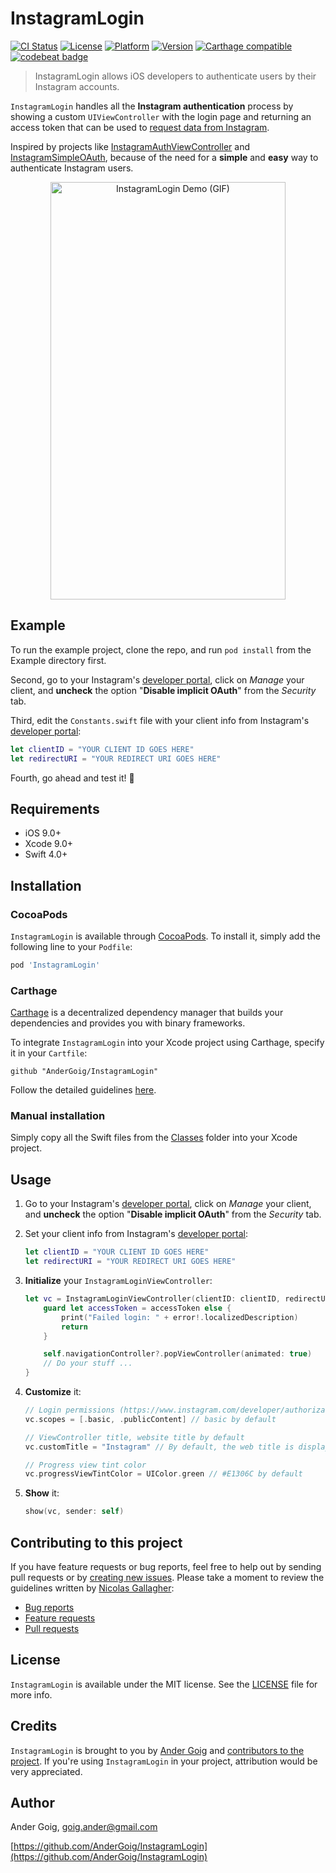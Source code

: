 # InstagramLogin

[![CI Status](http://img.shields.io/travis/AnderGoig/InstagramLogin.svg?style=flat)](https://travis-ci.org/AnderGoig/InstagramLogin)
[![License](https://img.shields.io/cocoapods/l/InstagramLogin.svg?style=flat)](http://cocoapods.org/pods/InstagramLogin)
[![Platform](https://img.shields.io/cocoapods/p/InstagramLogin.svg?style=flat)](http://cocoapods.org/pods/InstagramLogin)
[![Version](https://img.shields.io/cocoapods/v/InstagramLogin.svg?style=flat)](http://cocoapods.org/pods/InstagramLogin)
[![Carthage compatible](https://img.shields.io/badge/Carthage-compatible-4BC51D.svg?style=flat)](https://github.com/Carthage/Carthage)
[![codebeat badge](https://codebeat.co/badges/973c1f62-6fc3-42bd-ae51-013d38cb6da7)](https://codebeat.co/projects/github-com-andergoig-instagramlogin-master)

> InstagramLogin allows iOS developers to authenticate users by their Instagram accounts.

`InstagramLogin` handles all the **Instagram authentication** process by showing a custom `UIViewController` with the login page and returning an access token that can be used to [request data from Instagram](https://www.instagram.com/developer/endpoints/).

Inspired by projects like [InstagramAuthViewController](https://github.com/Isuru-Nanayakkara/InstagramAuthViewController) and [InstagramSimpleOAuth](https://github.com/rbaumbach/InstagramSimpleOAuth), because of the need for a **simple** and **easy** way to authenticate Instagram users.

<p align="center">
<img src="https://raw.githubusercontent.com/AnderGoig/InstagramLogin/master/InstagramLogin-Demo.gif" alt="InstagramLogin Demo (GIF)" width="376" height="668">
</p>

## Example

To run the example project, clone the repo, and run `pod install` from the Example directory first.

Second, go to your Instagram's [developer portal](https://www.instagram.com/developer/clients/manage/), click on _Manage_ your client, and **uncheck** the option "**Disable implicit OAuth**" from the _Security_ tab.

Third, edit the `Constants.swift` file with your client info from Instagram's [developer portal](https://www.instagram.com/developer/clients/manage/):

```swift
let clientID = "YOUR CLIENT ID GOES HERE"
let redirectURI = "YOUR REDIRECT URI GOES HERE"
```

Fourth, go ahead and test it! :rocket:

## Requirements

* iOS 9.0+
* Xcode 9.0+
* Swift 4.0+

## Installation

### CocoaPods

`InstagramLogin` is available through [CocoaPods](http://cocoapods.org). To install
it, simply add the following line to your `Podfile`:

```ruby
pod 'InstagramLogin'
```

### Carthage

[Carthage](https://github.com/Carthage/Carthage) is a decentralized dependency manager that builds your dependencies and provides you with binary frameworks.

To integrate `InstagramLogin` into your Xcode project using Carthage, specify it in your `Cartfile`:

```ogdl
github "AnderGoig/InstagramLogin"
```

Follow the detailed guidelines [here](https://github.com/Carthage/Carthage#if-youre-building-for-ios-tvos-or-watchos).

### Manual installation

Simply copy all the Swift files from the [Classes](InstagramLogin/Classes) folder into your Xcode project.

## Usage

1. Go to your Instagram's [developer portal](https://www.instagram.com/developer/clients/manage/), click on _Manage_ your client, and **uncheck** the option "**Disable implicit OAuth**" from the _Security_ tab.

2. Set your client info from Instagram's [developer portal](https://www.instagram.com/developer/clients/manage/):

    ```swift
    let clientID = "YOUR CLIENT ID GOES HERE"
    let redirectURI = "YOUR REDIRECT URI GOES HERE"
    ```

3. **Initialize** your `InstagramLoginViewController`:

    ```swift
    let vc = InstagramLoginViewController(clientID: clientID, redirectURI: redirectURI) { accessToken, error in
        guard let accessToken = accessToken else {
            print("Failed login: " + error!.localizedDescription)
            return
        }

        self.navigationController?.popViewController(animated: true)
        // Do your stuff ...
    }
    ```

4. **Customize** it:

    ```swift
    // Login permissions (https://www.instagram.com/developer/authorization/)
    vc.scopes = [.basic, .publicContent] // basic by default

    // ViewController title, website title by default
    vc.customTitle = "Instagram" // By default, the web title is displayed

    // Progress view tint color
    vc.progressViewTintColor = UIColor.green // #E1306C by default
    ```

5. **Show** it:

    ```swift    
    show(vc, sender: self)
    ```

## Contributing to this project

If you have feature requests or bug reports, feel free to help out by sending pull requests or by [creating new issues](https://github.com/AnderGoig/InstagramLogin/issues/new). Please take a moment to
review the guidelines written by [Nicolas Gallagher](https://github.com/necolas):

* [Bug reports](https://github.com/necolas/issue-guidelines/blob/master/CONTRIBUTING.md#bugs)
* [Feature requests](https://github.com/necolas/issue-guidelines/blob/master/CONTRIBUTING.md#features)
* [Pull requests](https://github.com/necolas/issue-guidelines/blob/master/CONTRIBUTING.md#pull-requests)

## License

`InstagramLogin` is available under the MIT license. See the [LICENSE](LICENSE) file for more info.

## Credits

`InstagramLogin` is brought to you by [Ander Goig](https://github.com/AnderGoig) and [contributors to the project](https://github.com/AnderGoig/InstagramLogin/contributors). If you're using `InstagramLogin` in your project, attribution would be very appreciated.

## Author

Ander Goig, [goig.ander@gmail.com](mailto:goig.ander@gmail.com)

[https://github.com/AnderGoig/InstagramLogin](https://github.com/AnderGoig/InstagramLogin)

